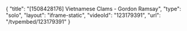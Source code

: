 {
    "title": "[1508428176] Vietnamese Clams - Gordon Ramsay",
    "type": "solo",
    "layout": "iframe-static",
    "videoId": "123179391",
    "url": "\/tvpembed\/123179391"
}
